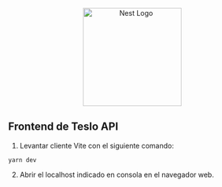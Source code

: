<p align="center">
  <a href="http://nestjs.com/" target="blank"><img src="https://nestjs.com/img/logo-small.svg" width="200" alt="Nest Logo" /></a>
</p>

## Frontend de Teslo API

1. Levantar cliente Vite con el siguiente comando:
```
yarn dev
```

2. Abrir el localhost indicado en consola en el navegador web.
